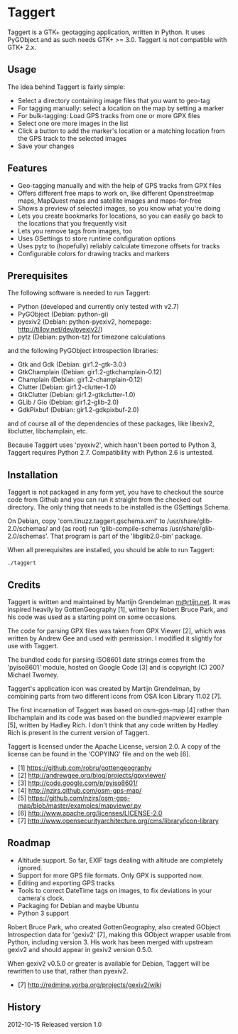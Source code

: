 Taggert
=======

Taggert is a GTK+ geotagging application, written in Python. It uses PyGObject
and as such needs GTK+ >= 3.0. Taggert is not compatible with GTK+ 2.x.

Usage
-----

The idea behind Taggert is fairly simple:
* Select a directory containing image files that you want to geo-tag
* For tagging manually: select a location on the map by setting a marker
* For bulk-tagging: Load GPS tracks from one or more GPX files
* Select one ore more images in the list
* Click a button to add the marker's location or a matching location from the
  GPS track to the selected images
* Save your changes

Features
--------

* Geo-tagging manually and with the help of GPS tracks from GPX files
* Offers different free maps to work on, like different Openstreetmap maps,
  MapQuest maps and satellite images and maps-for-free
* Shows a preview of selected images, so you know what you're doing
* Lets you create bookmarks for locations, so you can easily go back to the
	locations that you frequently visit
* Lets you remove tags from images, too
* Uses GSettings to store runtime configuration options
* Uses pytz to (hopefully) reliably calculate timezone offsets for tracks
* Configurable colors for drawing tracks and markers

Prerequisites
-------------

The following software is needed to run Taggert:

* Python (developed and currently only tested with v2.7)
* PyGObject    (Debian: python-gi)
* pyexiv2      (Debian: python-pyexiv2, homepage: http://tilloy.net/dev/pyexiv2/)
* pytz         (Debian: python-tz) for timezone calculations

and the following PyGObject introspection libraries:

* Gtk and Gdk  (Debian: gir1.2-gtk-3.0:)
* GtkChamplain (Debian: gir1.2-gtkchamplain-0.12)
* Champlain    (Debian: gir1.2-champlain-0.12)
* Clutter      (Debian: gir1.2-clutter-1.0)
* GtkClutter   (Debian: gir1.2-gtkclutter-1.0)
* GLib / Gio   (Debian: gir1.2-glib-2.0)
* GdkPixbuf    (Debian: gir1.2-gdkpixbuf-2.0)

and of course all of the dependencies of these packages, like libexiv2,
libclutter, libchamplain, etc.

Because Taggert uses 'pyexiv2', which hasn't been ported to Python 3, Taggert
requires Python 2.7. Compatibility with Python 2.6 is untested.

Installation
------------

Taggert is not packaged in any form yet, you have to checkout the source code
from Github and you can run it straight from the checked out directory. The
only thing that needs to be installed is the GSettings Schema.

On Debian, copy 'com.tinuzz.taggert.gschema.xml' to /usr/share/glib-2.0/schemas/
and (as root) run 'glib-compile-schemas /usr/share/glib-2.0/schemas'. That
program is part of the 'libglib2.0-bin' package.

When all prerequisites are installed, you should be able to run Taggert:

    ./taggert

Credits
-------

Taggert is written and maintained by Martijn Grendelman <m@rtijn.net>. It was
inspired heavily by GottenGeography [1], written by Robert Bruce Park, and his
code was used as a starting point on some occasions.

The code for parsing GPX files was taken from GPX Viewer [2], which was written
by Andrew Gee and used with permission. I modified it slightly for use with
Taggert.

The bundled code for parsing ISO8601 date strings comes from the 'pyiso8601'
module, hosted on Google Code [3] and is copyright (C) 2007 Michael Twomey.

Taggert's application icon was created by Martijn Grendelman, by combining parts
from two different icons from OSA Icon Library 11.02 [7].

The first incarnation of Taggert was based on osm-gps-map [4] rather than
libchamplain and its code was based on the bundled mapviewer example [5],
written by Hadley Rich. I don't think that any code written by Hadley Rich
is present in the current version of Taggert.

Taggert is licensed under the Apache License, version 2.0. A copy of the
license can be found in the 'COPYING' file and on the web [6].

* [1] <https://github.com/robru/gottengeography>
* [2] <http://andrewgee.org/blog/projects/gpxviewer/>
* [3] <http://code.google.com/p/pyiso8601/>
* [4] <http://nzjrs.github.com/osm-gps-map/>
* [5] <https://github.com/nzjrs/osm-gps-map/blob/master/examples/mapviewer.py>
* [6] <http://www.apache.org/licenses/LICENSE-2.0>
* [7] <http://www.opensecurityarchitecture.org/cms/library/icon-library>

Roadmap
-------

* Altitude support. So far, EXIF tags dealing with altitude are completely ignored.
* Support for more GPS file formats. Only GPX is supported now.
* Editing and exporting GPS tracks
* Tools to correct DateTime tags on images, to fix deviations in your camera's clock.
* Packaging for Debian and maybe Ubuntu
* Python 3 support

Robert Bruce Park, who created GottenGeography, also created GObject
Introspection data for 'gexiv2' [7], making this GObject wrapper usable from
Python, including version 3. His work has been merged with upstream gexiv2
and should appear in gexiv2 version 0.5.0.

When gexiv2 v0.5.0 or greater is available for Debian, Taggert will be
rewritten to use that, rather than pyexiv2.

* [7] <http://redmine.yorba.org/projects/gexiv2/wiki>

History
-------
2012-10-15   Released version 1.0
